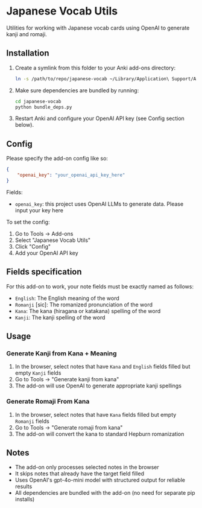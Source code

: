 # Japanese Vocab Utils
Utilities for working with Japanese vocab cards using OpenAI to generate kanji and romaji.

## Installation

1. Create a symlink from this folder to your Anki add-ons directory:
   ```bash
   ln -s /path/to/repo/japanese-vocab ~/Library/Application\ Support/Anki2/addons21/japanese-vocab
   ```

2. Make sure dependencies are bundled by running:
   ```bash
   cd japanese-vocab
   python bundle_deps.py
   ```

3. Restart Anki and configure your OpenAI API key (see Config section below).

## Config
Please specify the add-on config like so:
```json
{
    "openai_key": "your_openai_api_key_here"
}
```

Fields:
- `openai_key`: this project uses OpenAI LLMs to generate data. Please input your key here

To set the config:
1. Go to Tools → Add-ons
2. Select "Japanese Vocab Utils"
3. Click "Config"
4. Add your OpenAI API key

## Fields specification
For this add-on to work, your note fields must be exactly named as follows:
- `English`: The English meaning of the word
- `Romanji` [sic]: The romanized pronunciation of the word
- `Kana`: The kana (hiragana or katakana) spelling of the word
- `Kanji`: The kanji spelling of the word

## Usage

### Generate Kanji from Kana + Meaning
1. In the browser, select notes that have `Kana` and `English` fields filled but empty `Kanji` fields
2. Go to Tools → "Generate kanji from kana"
3. The add-on will use OpenAI to generate appropriate kanji spellings

### Generate Romaji From Kana
1. In the browser, select notes that have `Kana` fields filled but empty `Romanji` fields
2. Go to Tools → "Generate romaji from kana"
3. The add-on will convert the kana to standard Hepburn romanization

## Notes
- The add-on only processes selected notes in the browser
- It skips notes that already have the target field filled
- Uses OpenAI's gpt-4o-mini model with structured output for reliable results
- All dependencies are bundled with the add-on (no need for separate pip installs)
